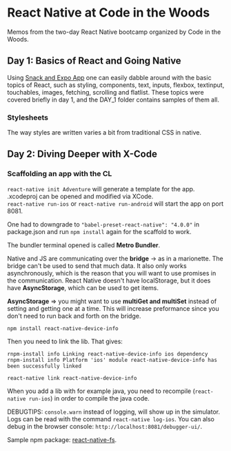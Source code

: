# React Native at Code in the Woods
Memos from the two-day React Native bootcamp organized by Code in the Woods.

## Day 1: Basics of React and Going Native
Using [Snack and Expo App](https://snack.expo.io/) one can easily dabble around with the basic topics of React, such as styling, components, text, inputs, flexbox, textinput, touchables, images, fetching, scrolling and flatlist. These topics were covered briefly in day 1, and the DAY_1 folder contains samples of them all.

### Stylesheets
The way styles are written varies a bit from traditional CSS in native. 

## Day 2: Diving Deeper with X-Code

### Scaffolding an app with the CL

`react-native init Adventure` will generate a template for the app. 
.xcodeproj can be opened and modified via XCode.  
`react-native run-ios` or `react-native run-android` will start the app on port 8081.  

One had to downgrade to `"babel-preset-react-native": "4.0.0"` in package.json and run `npm install` again for the scaffold to work. 

The bundler terminal opened is called **Metro Bundler**.

Native and JS are communicating over the **bridge** -> as in a marionette. The bridge can't be used to send that much data. It also only works asynchronously, which is the reason that you will want to use promises in the communication. React Native doesn't have localStorage, but it does have **AsyncStorage**, which can be used to get items. 

**AsyncStorage** => you might want to use **multiGet and multiSet** instead of setting and getting one at a time. This will increase preformance since you don't need to run back and forth on the bridge.

`npm install react-native-device-info`

Then you need to link the lib. That gives:  

`rnpm-install info Linking react-native-device-info ios dependency
rnpm-install info Platform 'ios' module react-native-device-info has been successfully linked`

`react-native link react-native-device-info`

When you add a lib with for example java, you need to recompile (`react-native run-ios`) in order to compile the java code.  

DEBUGTIPS: `console.warn` instead of logging, will show up in the simulator. Logs can be read with the command `react-native log-ios`.
You can also debug in the browser console: `http://localhost:8081/debugger-ui/`.

Sample npm package: [react-native-fs](https://github.com/itinance/react-native-fs).




